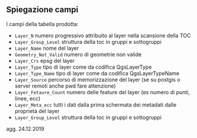 ## Spiegazione campi

I campi della tabella prodotta:

* `Layer_N` numero progressivo attribuito al layer nella scansione della TOC
* `Layer_Group_Level` struttura della toc in gruppi e sottogruppi
* `Layer_Name` nome del layer
* `Geometry_Not_Valid` numero di geometrie non valide
* `Layer_Crs` epsg del layer
* `Layer_Type` tipo di layer come da codifica QgsLayerType
* `Layer_Type_Name` tipo di layer come da codifica QgsLayerTypeName
* `Layer_Source` percorso di memorizzazione del layer (se su postgis o server remoti anche pwd fare attenzione)
* `Layer_Fetaure_Count` numero delle feature del layer (es numero di punti, linee, ecc)
* `Layer_Meta_ecc` tutti i dati dalla prima schermata dei metadati dalle proprietà del layer
* `Layer_Group_Level` struttura della toc in gruppi e sottogruppi

agg. 24.12.2019
